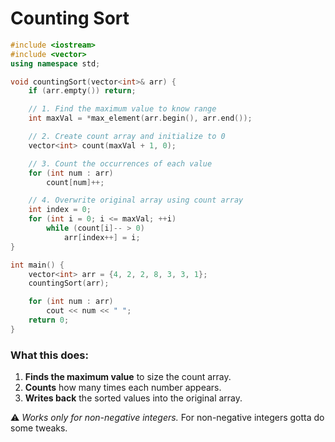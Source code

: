 # Counting Sort

```cpp
#include <iostream>
#include <vector>
using namespace std;

void countingSort(vector<int>& arr) {
    if (arr.empty()) return;

    // 1. Find the maximum value to know range
    int maxVal = *max_element(arr.begin(), arr.end());

    // 2. Create count array and initialize to 0
    vector<int> count(maxVal + 1, 0);

    // 3. Count the occurrences of each value
    for (int num : arr)
        count[num]++;

    // 4. Overwrite original array using count array
    int index = 0;
    for (int i = 0; i <= maxVal; ++i)
        while (count[i]-- > 0)
            arr[index++] = i;
}

int main() {
    vector<int> arr = {4, 2, 2, 8, 3, 3, 1};
    countingSort(arr);

    for (int num : arr)
        cout << num << " ";
    return 0;
}
```

### What this does:

1. **Finds the maximum value** to size the count array.
2. **Counts** how many times each number appears.
3. **Writes back** the sorted values into the original array.

⚠️ *Works only for non-negative integers.* For non-negative integers gotta do some tweaks.
